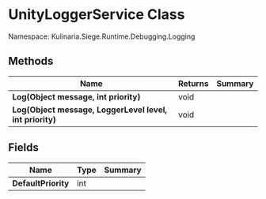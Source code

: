 # UnityLoggerService Class

Namespace: Kulinaria.Siege.Runtime.Debugging.Logging


## Methods

| Name | Returns | Summary |
|---|---|---|
| **Log(Object message, int priority)** | void |  |
| **Log(Object message, LoggerLevel level, int priority)** | void |  |
## Fields

| Name | Type | Summary |
|---|---|---|
| **DefaultPriority** | int |  |